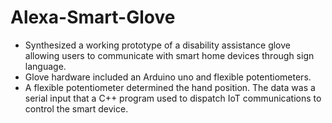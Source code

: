 # Alexa-Smart-Glove
* Synthesized a working prototype of a disability assistance glove allowing users to communicate with smart home devices through sign language.
* Glove hardware included an Arduino uno and flexible potentiometers.
* A flexible potentiometer determined the hand position. The data was a serial input that a C++ program used to dispatch IoT communications to control the smart device.
